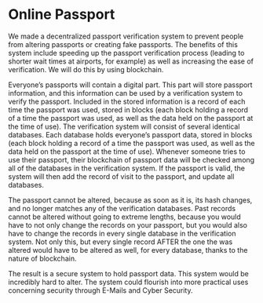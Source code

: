 # Online Passport

We made a decentralized passport verification system to prevent people from altering passports or creating fake passports. The benefits of this system include speeding up the passport verification process (leading to shorter wait times at airports, for example) as well as increasing the ease of verification. We will do this by using blockchain.

Everyone’s passports will contain a digital part. This part will store passport information, and this information can be used by a verification system to verify the passport. Included in the stored information is a record of each time the passport was used, stored in blocks (each block holding a record of a time the passport was used, as well as the data held on the passport at the time of use). The verification system will consist of several identical databases. Each database holds everyone’s passport data, stored in blocks (each block holding a record of a time the passport was used, as well as the data held on the passport at the time of use).  Whenever someone tries to use their passport, their blockchain of passport data will be checked among all of the databases in the verification system. If the passport is valid, the system will then add the record of visit to the passport, and update all databases. 

The passport cannot be altered, because as soon as it is, its hash changes, and no longer matches any of the verification databases. Past records cannot be altered without going to extreme lengths, because you would have to not only change the records on your passport, but you would also have to change the records in every single database in the verification system. Not only this, but every single record AFTER the one the was altered would have to be altered as well, for every database, thanks to the nature of blockchain.

The result is a secure system to hold passport data. This system would be incredibly hard to alter. The system could flourish into more practical uses concerning security through E-Mails and Cyber Security.
